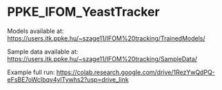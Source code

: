 # PPKE_IFOM_YeastTracker

Models available at:
https://users.itk.ppke.hu/~szage11/IFOM%20tracking/TrainedModels/

Sample data available at:
https://users.itk.ppke.hu/~szage11/IFOM%20tracking/SampleData/

Example full run:
https://colab.research.google.com/drive/1RezYwQdPQ-eFsBE7oWcIbqv4ylTywhs2?usp=drive_link